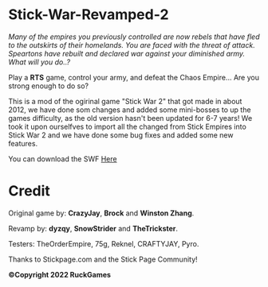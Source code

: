 # Stick-War-Revamped-2
*Many of the empires you previously controlled are now rebels that have fled to the outskirts of their homelands. You are faced with the threat of attack. Speartons have rebuilt and declared war against your diminished army. What will you do..?*

Play a **RTS** game, control your army, and defeat the Chaos Empire... Are you strong enough to do so?

This is a mod of the ogirinal game "Stick War 2" that got made in about 2012, we have done som changes and added some mini-bosses to up the games difficulty, as the old version hasn't been updated for 6-7 years! We took it upon ourselfves to import all the changed from Stick Empires into Stick War 2 and we have done some bug fixes and added some new features.

You can download the SWF [Here](https://github.com/dyzqy/Stick-War-Revamped-2/raw/main/SW2%20revamped.swf)

# Credit

Original game by: **CrazyJay**, **Brock** and **Winston Zhang**.

Revamp by: **dyzqy**, **SnowStrider** and **TheTrickster**.

Testers: TheOrderEmpire, 75g, Reknel, CRAFTYJAY, Pyro.

Thanks to Stickpage.com and the Stick Page Community!

**©Copyright 2022 RuckGames**

